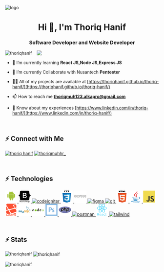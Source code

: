 ![logo](https://github.com/ThoriqHanif/thrqhnf/blob/master/Black%20Minimal%20Business%20Personal%20Profile%20Linkedin%20Banner%20(2).png)

<h1 align="center">Hi 👋, I'm Thoriq Hanif</h1>
<h3 align="center">Software Developer and Website Developer</h3>

<img align="right" width="400"  src="https://github.com/ThoriqHanif/thrqhnf/blob/master/68747470733a2f2f6d69726f2e6d65-unscreen.gif">

<p align="left"> <img src="https://komarev.com/ghpvc/?username=thoriqhanif&label=Profile%20views&color=0e75b6&style=flat" alt="thoriqhanif" /> </p>


- 🌱 I’m currently learning **React JS,Node JS,Express JS**

- 👯 I’m currently Collaborate with Nusantech **Pentester**

- 👨‍💻 All of my projects are available at [https://thoriqhanif.github.io/thoriq-hanif/](https://thoriqhanif.github.io/thoriq-hanif/)

- 📫 How to reach me **thoriqmuh123.alkapro@gmail.com**

- 📄 Know about my experiences [https://www.linkedin.com/in/thoriq-hanif/](https://www.linkedin.com/in/thoriq-hanif/)

<br/>

## ⚡ Connect with Me
<p align="left">
<a href="https://linkedin.com/in/thoriq hanif" target="blank"><img align="center" src="https://raw.githubusercontent.com/rahuldkjain/github-profile-readme-generator/master/src/images/icons/Social/linked-in-alt.svg" alt="thoriq hanif" height="30" width="40" /></a>
<a href="https://instagram.com/thoriqmuhhr_" target="blank"><img align="center" src="https://raw.githubusercontent.com/rahuldkjain/github-profile-readme-generator/master/src/images/icons/Social/instagram.svg" alt="thoriqmuhhr_" height="30" width="40" /></a>
</p><br/>

## ⚡ Technologies
<p align="left"> <a href="https://developer.android.com" target="_blank" rel="noreferrer"> <img src="https://raw.githubusercontent.com/devicons/devicon/master/icons/android/android-original-wordmark.svg" alt="android" width="40" height="40"/> </a> <a href="https://getbootstrap.com" target="_blank" rel="noreferrer"> <img src="https://raw.githubusercontent.com/devicons/devicon/master/icons/bootstrap/bootstrap-plain-wordmark.svg" alt="bootstrap" width="40" height="40"/> </a> <a href="https://codeigniter.com" target="_blank" rel="noreferrer"> <img src="https://cdn.worldvectorlogo.com/logos/codeigniter.svg" alt="codeigniter" width="40" height="40"/> </a> <a href="https://www.w3schools.com/css/" target="_blank" rel="noreferrer"> <img src="https://raw.githubusercontent.com/devicons/devicon/master/icons/css3/css3-original-wordmark.svg" alt="css3" width="40" height="40"/> </a> <a href="https://expressjs.com" target="_blank" rel="noreferrer"> <img src="https://raw.githubusercontent.com/devicons/devicon/master/icons/express/express-original-wordmark.svg" alt="express" width="40" height="40"/> </a> <a href="https://www.figma.com/" target="_blank" rel="noreferrer"> <img src="https://www.vectorlogo.zone/logos/figma/figma-icon.svg" alt="figma" width="40" height="40"/> </a> <a href="https://git-scm.com/" target="_blank" rel="noreferrer"> <img src="https://www.vectorlogo.zone/logos/git-scm/git-scm-icon.svg" alt="git" width="40" height="40"/> </a> <a href="https://www.w3.org/html/" target="_blank" rel="noreferrer"> <img src="https://raw.githubusercontent.com/devicons/devicon/master/icons/html5/html5-original-wordmark.svg" alt="html5" width="40" height="40"/> </a> <a href="https://www.java.com" target="_blank" rel="noreferrer"> <img src="https://raw.githubusercontent.com/devicons/devicon/master/icons/java/java-original.svg" alt="java" width="40" height="40"/> </a> <a href="https://developer.mozilla.org/en-US/docs/Web/JavaScript" target="_blank" rel="noreferrer"> <img src="https://raw.githubusercontent.com/devicons/devicon/master/icons/javascript/javascript-original.svg" alt="javascript" width="40" height="40"/> </a> <a href="https://laravel.com/" target="_blank" rel="noreferrer"> <img src="https://raw.githubusercontent.com/devicons/devicon/master/icons/laravel/laravel-plain-wordmark.svg" alt="laravel" width="40" height="40"/> </a> <a href="https://www.mysql.com/" target="_blank" rel="noreferrer"> <img src="https://raw.githubusercontent.com/devicons/devicon/master/icons/mysql/mysql-original-wordmark.svg" alt="mysql" width="40" height="40"/> </a> <a href="https://nodejs.org" target="_blank" rel="noreferrer"> <img src="https://raw.githubusercontent.com/devicons/devicon/master/icons/nodejs/nodejs-original-wordmark.svg" alt="nodejs" width="40" height="40"/> </a> <a href="https://www.photoshop.com/en" target="_blank" rel="noreferrer"> <img src="https://raw.githubusercontent.com/devicons/devicon/master/icons/photoshop/photoshop-line.svg" alt="photoshop" width="40" height="40"/> </a> <a href="https://www.php.net" target="_blank" rel="noreferrer"> <img src="https://raw.githubusercontent.com/devicons/devicon/master/icons/php/php-original.svg" alt="php" width="40" height="40"/> </a> <a href="https://postman.com" target="_blank" rel="noreferrer"> <img src="https://www.vectorlogo.zone/logos/getpostman/getpostman-icon.svg" alt="postman" width="40" height="40"/> </a> <a href="https://reactjs.org/" target="_blank" rel="noreferrer"> <img src="https://raw.githubusercontent.com/devicons/devicon/master/icons/react/react-original-wordmark.svg" alt="react" width="40" height="40"/> </a> <a href="https://tailwindcss.com/" target="_blank" rel="noreferrer"> <img src="https://www.vectorlogo.zone/logos/tailwindcss/tailwindcss-icon.svg" alt="tailwind" width="40" height="40"/> </a> </p><br/>


## ⚡ Stats
<p><img align="left" src="https://github-readme-stats.vercel.app/api/top-langs?username=thoriqhanif&show_icons=true&locale=en&layout=compact&theme=highcontrast" alt="thoriqhanif" /></p>

<p>&nbsp;<img align="center" src="https://github-readme-stats.vercel.app/api?username=thoriqhanif&show_icons=true&locale=en&theme=highcontrast" alt="thoriqhanif" /></p>

<p><img align="center" src="https://github-readme-streak-stats.herokuapp.com/?user=thoriqhanif&theme=highcontrast" alt="thoriqhanif" /></p>
